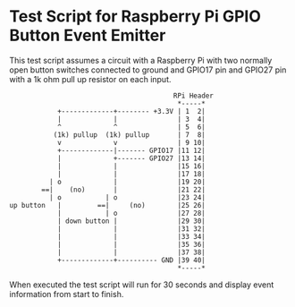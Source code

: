 Test Script for Raspberry Pi GPIO Button Event Emitter
======================================================

This test script assumes a circuit with a Raspberry Pi with two normally open button
switches connected to ground and GPIO17 pin and GPIO27 pin with a 1k ohm pull up
resistor on each input.

```
                                         RPi Header
                                          *-----*
            +-------------+-------- +3.3V | 1  2|
            |             |               | 3  4|
            ^             ^               | 5  6|
           (1k) pullup  (1k) pullup       | 7  8|
            v             v               | 9 10|
            +-------------|------- GPIO17 |11 12|
            |             +------- GPIO27 |13 14|
            |             |               |15 16|
            |             |               |17 18|
          | o             |               |19 20|
        ==|    (no)       |               |21 22|
          | o           | o               |23 24|
up button   |         ==|     (no)        |25 26|
            |           | o               |27 28|
            | down button |               |29 30|
            |             |               |31 32|
            |             |               |33 34|
            |             |               |35 36|
            |             |               |37 38|
            +-------------+---------- GND |39 40|
                                          *-----*
```

When executed the test script will run for 30 seconds and display event information
from start to finish.
